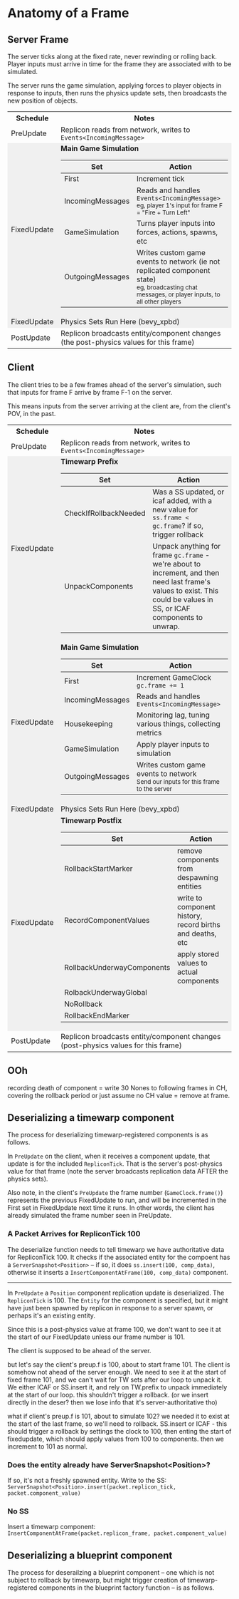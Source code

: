 # Anatomy of a Frame

## Server Frame

The server ticks along at the fixed rate, never rewinding or rolling back. Player inputs must arrive
in time for the frame they are associated with to be simulated.

The server runs the game simulation, applying forces to player objects in response to inputs,
then runs the physics update sets, then broadcasts the new position of objects.

<table>
<tr>
<th>Schedule</th><th> Notes</th>
</tr>
<tr>
<td>PreUpdate</td>
<td>Replicon reads from network, writes to <code>Events&lt;IncomingMessage&gt;</code></td>
</tr>
<tr style="background-color:#f0f0f0">
<td>FixedUpdate</td>
<td><strong>Main Game Simulation</strong><br>

| Set              | Action                                                                                                                                                            |
| ---------------- | ----------------------------------------------------------------------------------------------------------------------------------------------------------------- |
| First            | Increment tick                                                                                                                                                    |
| IncomingMessages | Reads and handles <code>Events&lt;IncomingMessage&gt;</code><br><small>eg, player 1's input for frame F = "Fire + Turn Left"</small>                              |
| GameSimulation   | Turns player inputs into forces, actions, spawns, etc                                                                                                             |
| OutgoingMessages | Writes custom game events to network (ie not replicated component state)<br><small>eg, broadcasting chat messages, or player inputs, to all other players</small> |

</td>
</tr>
<tr style="background-color:#f0f0f0">
<td>FixedUpdate</td>
<td>Physics Sets Run Here (bevy_xpbd)</td>
</tr>
<tr>
<td>PostUpdate</td>
<td>Replicon broadcasts entity/component changes (the post-physics values for this frame)</td>
</tr>
</table>

## Client

The client tries to be a few frames ahead of the server's simulation, such that inputs for
frame F arrive by frame F-1 on the server.

This means inputs from the server arriving at the client are, from the client's POV, in the past.

<table>
<tr>
<th>Schedule</th><th> Notes</th>
</tr>
<tr>
<td>PreUpdate</td>
<td>Replicon reads from network, writes to <code>Events&lt;IncomingMessage&gt;</code></td>
</tr>
<tr style="background-color:#f0f0f0">
<td>FixedUpdate</td>
<td><strong>Timewarp Prefix</strong><br>

| Set                   | Action                                                                                                                                                                 |
| --------------------- | ---------------------------------------------------------------------------------------------------------------------------------------------------------------------- |
| CheckIfRollbackNeeded | Was a SS updated, or icaf added, with a new value for `ss.frame < gc.frame`? if so, trigger rollback                                                                   |
| UnpackComponents      | Unpack anything for frame `gc.frame` - we're about to increment, and then need last frame's values to exist. This could be values in SS, or ICAF components to unwrap. |

</td>
</tr>
<tr style="background-color:#f0f0f0">
<td>FixedUpdate</td>
<td><strong>Main Game Simulation</strong><br>

| Set              | Action                                                                                              |
| ---------------- | --------------------------------------------------------------------------------------------------- |
| First            | Increment GameClock `gc.frame += 1`                                                                 |
| IncomingMessages | Reads and handles <code>Events&lt;IncomingMessage&gt;</code>                                        |
| Housekeeping     | Monitoring lag, tuning various things, collecting metrics                                           |
| GameSimulation   | Apply player inputs to simulation                                                                   |
| OutgoingMessages | Writes custom game events to network<br><small>Send our inputs for this frame to the server</small> |

</td>
</tr>
<tr style="background-color:#f0f0f0">
<td>FixedUpdate</td>
<td>Physics Sets Run Here (bevy_xpbd)</td>
</tr>
<tr style="background-color:#f0f0f0">
<td>FixedUpdate</td>
<td><strong>Timewarp Postfix</strong><br>

| Set                        | Action                                                    |
| -------------------------- | --------------------------------------------------------- |
| RollbackStartMarker        | remove components from despawning entities                |
| RecordComponentValues      | write to component history, record births and deaths, etc |
| RollbackUnderwayComponents | apply stored values to actual components                  |
| RolbackUnderwayGlobal      |                                                           |
| NoRollback                 |                                                           |
| RollbackEndMarker          |                                                           |

</td>
</tr>
<tr>
<td>PostUpdate</td>
<td>Replicon broadcasts entity/component changes (post-physics values for this frame)</td>
</tr>
</table>

## OOh

recording death of component = write 30 Nones to following frames in CH, covering the rollback period
or just assume no CH value = remove at frame.

## Deserializing a timewarp component

The process for deserializing timewarp-registered components is as follows.

In `PreUpdate` on the client, when it receives a component update, that update is for the included
`RepliconTick`. That is the server's post-physics value for that frame (note the server broadcasts replication data AFTER the physics sets).

Also note, in the client's `PreUpdate` the frame number (`GameClock.frame()`) represents the previous FixedUpdate to run,
and will be incremented in the First set in FixedUpdate next time it runs. In other words, the client has already simulated the frame number seen in PreUpdate.

### A Packet Arrives for RepliconTick 100

The deserialize function needs to tell timewarp we have authoritative data for RepliconTick 100.
It checks if the associated entity for the compoent has a `ServerSnapshot<Position>` – if so, it does
`ss.insert(100, comp_data)`, otherwise it inserts a `InsertComponentAtFrame(100, comp_data)` component.

<hr>


In `PreUpdate` a `Position` component replication update is deserialized. The `RepliconTick` is 100. The `Entity` for the component is specified, but it might have just been spawned by replicon in response to a server spawn, or perhaps it's an existing entity.

Since this is a post-physics value at frame 100, we don't want to see it at the start of our FixedUpdate unless our frame number is 101.

The client is supposed to be ahead of the server.

but let's say the client's preup.f is 100, about to start frame 101. The client is somehow not ahead of the server enough.
We need to see it at the start of fixed frame 101, and we can't wait for TW sets after our loop to unpack it. 
We either ICAF or SS.insert it, and rely on TW.prefix to unpack immediately at the start of our loop.
this shouldn't trigger a rollback. (or we insert directly in the deser? then we lose info that it's server-authoritative tho)


what if client's preup.f is 101, about to simulate 102?
we needed it to exist at the start of the last frame, so we'll need to rollback.
SS.insert or ICAF - this should trigger a rollback by settings the clock to 100,
then enting the start of fixedupdate, which should apply values from 100 to components.
then we increment to 101 as normal.




### Does the entity already have ServerSnapshot&lt;Position&gt;?
If so, it's not a freshly spawned entity.
Write to the SS: `ServerSnapshot<Position>.insert(packet.replicon_tick, packet.component_value)`


### No SS

Insert a timewarp component: `InsertComponentAtFrame(packet.replicon_frame, packet.component_value)`


## Deserializing a blueprint component

The process for deserailzing a blueprint component – one which is not subject to rollback by timewarp,
but might trigger creation of timewarp-registered components in the blueprint factory function – is as follows.













